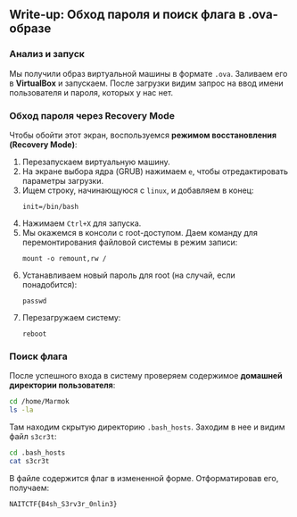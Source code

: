 ## Write-up: Обход пароля и поиск флага в .ova-образе

### Анализ и запуск  
Мы получили образ виртуальной машины в формате `.ova`. Заливаем его в **VirtualBox** и запускаем. После загрузки видим запрос на ввод имени пользователя и пароля, которых у нас нет.  

### Обход пароля через Recovery Mode  
Чтобы обойти этот экран, воспользуемся **режимом восстановления (Recovery Mode)**:  
1. Перезапускаем виртуальную машину.  
2. На экране выбора ядра (GRUB) нажимаем `e`, чтобы отредактировать параметры загрузки.  
3. Ищем строку, начинающуюся с `linux`, и добавляем в конец:  
   ```
   init=/bin/bash
   ```  
4. Нажимаем `Ctrl+X` для запуска.  
5. Мы окажемся в консоли с root-доступом. Даем команду для перемонтирования файловой системы в режим записи:  
   ```
   mount -o remount,rw /
   ```  
6. Устанавливаем новый пароль для root (на случай, если понадобится):  
   ```
   passwd
   ```  
7. Перезагружаем систему:  
   ```
   reboot
   ```  

### Поиск флага  
После успешного входа в систему проверяем содержимое **домашней директории пользователя**:  
```bash
cd /home/Marmok
ls -la
```  
Там находим скрытую директорию `.bash_hosts`. Заходим в нее и видим файл `s3cr3t`:  
```bash
cd .bash_hosts
cat s3cr3t
```  
В файле содержится флаг в измененной форме. Отформатировав его, получаем:  
```
NAITCTF{B4sh_S3rv3r_0nlin3}
```

